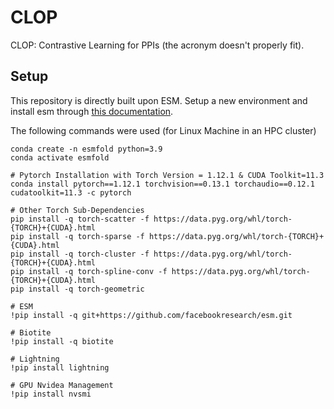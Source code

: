 # CLOP
CLOP: Contrastive Learning for PPIs (the acronym doesn't properly fit).

## Setup
This repository is directly built upon ESM. Setup a new environment and install esm through [this documentation](https://github.com/facebookresearch/esm/tree/main/examples/inverse_folding#recommended-environment).

The following commands were used (for Linux Machine in an HPC cluster)

```
conda create -n esmfold python=3.9
conda activate esmfold

# Pytorch Installation with Torch Version = 1.12.1 & CUDA Toolkit=11.3
conda install pytorch==1.12.1 torchvision==0.13.1 torchaudio==0.12.1 cudatoolkit=11.3 -c pytorch

# Other Torch Sub-Dependencies
pip install -q torch-scatter -f https://data.pyg.org/whl/torch-{TORCH}+{CUDA}.html
pip install -q torch-sparse -f https://data.pyg.org/whl/torch-{TORCH}+{CUDA}.html
pip install -q torch-cluster -f https://data.pyg.org/whl/torch-{TORCH}+{CUDA}.html
pip install -q torch-spline-conv -f https://data.pyg.org/whl/torch-{TORCH}+{CUDA}.html
pip install -q torch-geometric

# ESM 
!pip install -q git+https://github.com/facebookresearch/esm.git

# Biotite
!pip install -q biotite

# Lightning
!pip install lightning

# GPU Nvidea Management
!pip install nvsmi
```
